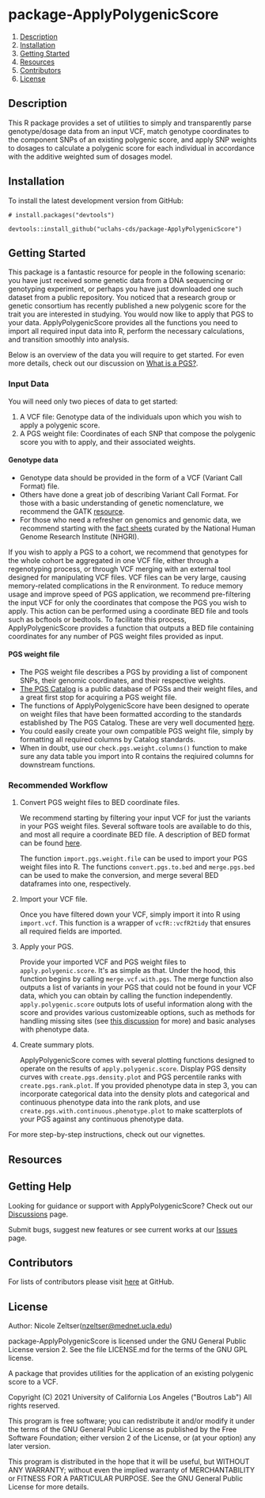 # package-ApplyPolygenicScore

1. [Description](#description)
2. [Installation](#installation)
3. [Getting Started](#getting-started)
4. [Resources](#resources)
5. [Contributors](#contributors)
6. [License](#license)


## Description
This R package provides a set of utilities to simply and transparently parse genotype/dosage data from an input VCF, match genotype coordinates to the component SNPs of an existing polygenic score, and apply SNP weights to dosages to calculate a polygenic score for each individual in accordance with the additive weighted sum of dosages model.

## Installation
To install the latest development version from GitHub:

```
# install.packages("devtools")

devtools::install_github("uclahs-cds/package-ApplyPolygenicScore")
```

## Getting Started
This package is a fantastic resource for people in the following scenario: you have just received some genetic data from a DNA sequencing or genotyping experiment, or perhaps you have just downloaded one such dataset from a public repository. You noticed that a research group or genetic consortium has recently published a new polygenic score for the trait you are interested in studying. You would now like to apply that PGS to your data. ApplyPolygenicScore provides all the functions you need to import all required input data into R, perform the necessary calculations, and transition smoothly into analysis.

Below is an overview of the data you will require to get started. For even more details, check out our discussion on [What is a PGS?](https://github.com/uclahs-cds/package-ApplyPolygenicScore/discussions/2).

### Input Data
You will need only two pieces of data to get started: 
1. A VCF file: Genotype data of the individuals upon which you wish to apply a polygenic score.
2. A PGS weight file: Coordinates of each SNP that compose the polygenic score you with to apply, and their associated weights.

#### Genotype data
- Genotype data should be provided in the form of a VCF (Variant Call Format) file.
- Others have done a great job of describing Variant Call Format. For those with a basic understanding of genetic nomenclature, we recommend the GATK [resource](https://gatk.broadinstitute.org/hc/en-us/articles/360035531692-VCF-Variant-Call-Format).
- For those who need a refresher on genomics and genomic data, we recommend starting with the [fact sheets](https://www.genome.gov/about-genomics/fact-sheets) curated by the National Human Genome Research Institute (NHGRI).

If you wish to apply a PGS to a cohort, we recommend that genotypes for the whole cohort be aggregated in one VCF file, either through a regenotyping process, or through VCF merging with an external tool designed for manipulating VCF files. VCF files can be very large, causing memory-related complications in the R environment. To reduce memory usage and improve speed of PGS application, we recommend pre-filtering the input VCF for only the coordinates that compose the PGS you wish to apply. This action can be performed using a coordinate BED file and tools such as bcftools or bedtools. To facilitate this process, ApplyPolygenicScore provides a function that outputs a BED file containing coordinates for any number of PGS weight files provided as input.

#### PGS weight file
- The PGS weight file describes a PGS by providing a list of component SNPs, their genomic coordinates, and their respective weights.
- [The PGS Catalog](https://www.pgscatalog.org/) is a public database of PGSs and their weight files, and a great first stop for acquiring a PGS weight file.
- The functions of ApplyPolygenicScore have been designed to operate on weight files that have been formatted according to the standards established by The PGS Catalog. These are very well documented [here](https://www.pgscatalog.org/downloads/#:~:text=the%20different%20samples.-,PGS%20Scoring%20Files,-Formatted%20Files).
- You could easily create your own compatible PGS weight file, simply by formatting all required columns by Catalog standards.
- When in doubt, use our `check.pgs.weight.columns()` function to make sure any data table you import into R contains the reqiuired columns for downstream functions.

### Recommended Workflow


1. Convert PGS weight files to BED coordinate files.

    We recommend starting by filtering your input VCF for just the variants in your PGS weight files. Several software tools are available to do this, and most all require a coordinate BED file. A description of BED format can be found [here](https://bedtools.readthedocs.io/en/latest/content/general-usage.html).

    The function `import.pgs.weight.file` can be used to import your PGS weight files into R.
    The functions `convert.pgs.to.bed` and `merge.pgs.bed` can be used to make the conversion, and merge several BED dataframes into one, respectively.

2. Import your VCF file.

    Once you have filtered down your VCF, simply import it into R using `import.vcf`. This function is a wrapper of `vcfR::vcfR2tidy` that ensures all required fields are imported.


3. Apply your PGS.

    Provide your imported VCF and PGS weight files to `apply.polygenic.score`. It's as simple as that.
    Under the hood, this function begins by calling `merge.vcf.with.pgs`. The merge function also outputs a list of variants in your PGS that could not be found in your VCF data, which you can obtain by calling the function independently.
    `apply.polygenic.score` outputs lots of useful information along with the score and provides various customizeable options, such as methods for handling missing sites (see [this discussion](https://github.com/uclahs-cds/package-ApplyPolygenicScore/discussions/17) for more) and basic analyses with phenotype data.

4. Create summary plots.

    ApplyPolygenicScore comes with several plotting functions designed to operate on the results of `apply.polygenic.score`. Display PGS density curves with `create.pgs.density.plot` and PGS percentile ranks with `create.pgs.rank.plot`. If you provided phenotype data in step 3, you can incorporate categorical data into the density plots and categorical and continuous phenotype data into the rank plots, and use `create.pgs.with.continuous.phenotype.plot` to make scatterplots of your PGS against any continuous phenotype data.

For more step-by-step instructions, check out our vignettes.

## Resources

## Getting Help
Looking for guidance or support with ApplyPolygenicScore? Check out our [Discussions](https://github.com/uclahs-cds/package-ApplyPolygenicScore/discussions) page.

Submit bugs, suggest new features or see current works at our [Issues](https://github.com/uclahs-cds/package-ApplyPolygenicScore/issues) page.

## Contributors
For lists of contributors please visit [here](https://github.com/uclahs-cds/package-ApplyPolygenicScore/graphs/contributors) at GitHub.

## License

Author: Nicole Zeltser(nzeltser@mednet.ucla.edu)

package-ApplyPolygenicScore is licensed under the GNU General Public License version 2. See the file LICENSE.md for the terms of the GNU GPL license.

A package that provides utilities for the application of an existing polygenic score to a VCF.

Copyright (C) 2021 University of California Los Angeles ("Boutros Lab") All rights reserved.

This program is free software; you can redistribute it and/or modify it under the terms of the GNU General Public License as published by the Free Software Foundation; either version 2 of the License, or (at your option) any later version.

This program is distributed in the hope that it will be useful, but WITHOUT ANY WARRANTY; without even the implied warranty of MERCHANTABILITY or FITNESS FOR A PARTICULAR PURPOSE. See the GNU General Public License for more details.
